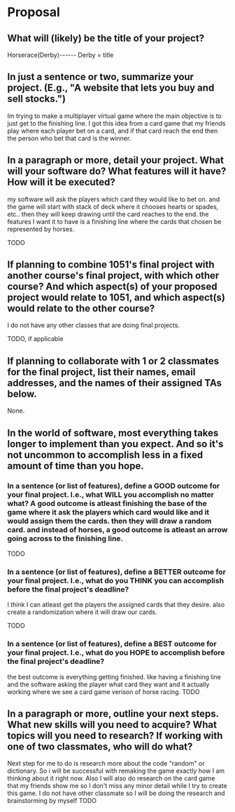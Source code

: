 # Proposal

## What will (likely) be the title of your project?

Horserace(Derby)------ Derby = title

## In just a sentence or two, summarize your project. (E.g., "A website that lets you buy and sell stocks.")

Im trying to make a multiplayer virtual game where the main objective is to just get to the finishing line. I got this idea from a card game that my friends play where each player bet on a card, and if that card reach the end then the person who bet that card is the winner.


## In a paragraph or more, detail your project. What will your software do? What features will it have? How will it be executed?

my software will ask the players which card they would like to bet on. and the game will start with stack of deck where it chooses hearts or spades, etc.. then they will keep drawing until the card reaches to the end. the features I want it to have is a finishing line where the cards that chosen be represented by horses.

TODO

## If planning to combine 1051's final project with another course's final project, with which other course? And which aspect(s) of your proposed project would relate to 1051, and which aspect(s) would relate to the other course?
I do not have any other classes that are doing final projects.

TODO, if applicable

## If planning to collaborate with 1 or 2 classmates for the final project, list their names, email addresses, and the names of their assigned TAs below.
None.


## In the world of software, most everything takes longer to implement than you expect. And so it's not uncommon to accomplish less in a fixed amount of time than you hope.

### In a sentence (or list of features), define a GOOD outcome for your final project. I.e., what WILL you accomplish no matter what? A good outcome is atleast finishing the base of the game where it ask the players which card would like and it would assign them the cards. then they will draw a random card. and instead of horses, a good outcome is atleast an arrow going across to the finishing line.

TODO

### In a sentence (or list of features), define a BETTER outcome for your final project. I.e., what do you THINK you can accomplish before the final project's deadline?

I think I can atleast get the players the assigned cards that they desire. also create a randomization where it will draw our cards.

TODO

### In a sentence (or list of features), define a BEST outcome for your final project. I.e., what do you HOPE to accomplish before the final project's deadline?
the best outcome is everything getting finished. like having a finishing line and the software asking the player what card they want and it actually working where we see a card game verison of horse racing.
TODO

## In a paragraph or more, outline your next steps. What new skills will you need to acquire? What topics will you need to research? If working with one of two classmates, who will do what?
Next step for me to do is research more about the code "random" or dictionary. So i will be successful with remaking the game exactly how I am thinking about it right now. Also I will also do research on the card game that my friends show me so I don't miss any minor detail while I try to create this game. I do not have other classmate so I will be doing the research and brainstorming by myself
TODO

